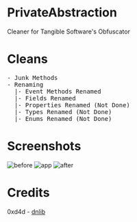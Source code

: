 # PrivateAbstraction
Cleaner for Tangible Software's Obfuscator

# Cleans
<pre>
- Junk Methods
- Renaming
  |- Event Methods Renamed
  |- Fields Renamed
  |- Properties Renamed (Not Done)
  |- Types Renamed (Not Done)
  |- Enums Renamed (Not Done)
</pre>

# Screenshots
![before](https://i.imgur.com/Db4pvXl.png)
![app](https://i.imgur.com/dkgxY4q.png)
![after](https://i.imgur.com/zduGO3F.png)

# Credits
0xd4d - <a href="https://github.com/0xd4d/dnlib/">dnlib</a>
